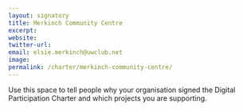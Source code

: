 ```yaml
---
layout: signatory
title: Merkinch Community Centre
excerpt: 
website:
twitter-url:
email: elsie.merkinch@uwclub.net
image: 
permalink: /charter/merkinch-community-centre/
---
```


Use this space to tell people why your organisation signed the Digital Participation Charter and which projects you are supporting.
